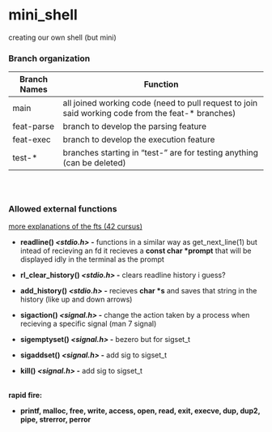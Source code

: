 # mini_shell
creating our own shell (but mini)

### Branch organization
| Branch Names | Function |
| -------- | -------- |
| main     | all joined working code (need to pull request to join said working code from the feat-* branches)|
| feat-parse     | branch to develop the parsing feature    |
| feat-exec     | branch to develop the execution feature    |
| test-*     | branches starting in “test-” are for testing anything (can be deleted)    |

### <br>
### Allowed external functions

[more explanations of the fts (42 cursus)](https://42-cursus.gitbook.io/guide/rank-03/minishell/functions)
* **readline() _<stdio.h>_ -** functions in a similar way as get_next_line(1) but intead of recieving an fd it recieves a **const char \*prompt** that will be displayed idly in the terminal as the prompt

* **rl_clear_history() _<stdio.h>_ -** clears readline history i guess?

* **add_history() _<stdio.h>_ -** recieves **char \*s** and saves that string in the history (like up and down arrows)

* **sigaction() _<signal.h>_ -** change the action taken by a process when recieving a specific signal (man 7 signal)

* **sigemptyset() _<signal.h>_ -** bezero but for sigset_t

* **sigaddset() _<signal.h>_ -** add sig to sigset_t

* **kill() _<signal.h>_ -** add sig to sigset_t


<br>**rapid fire:**
* **printf, malloc, free, write, access, open, read, exit, execve, dup, dup2, pipe, strerror, perror**